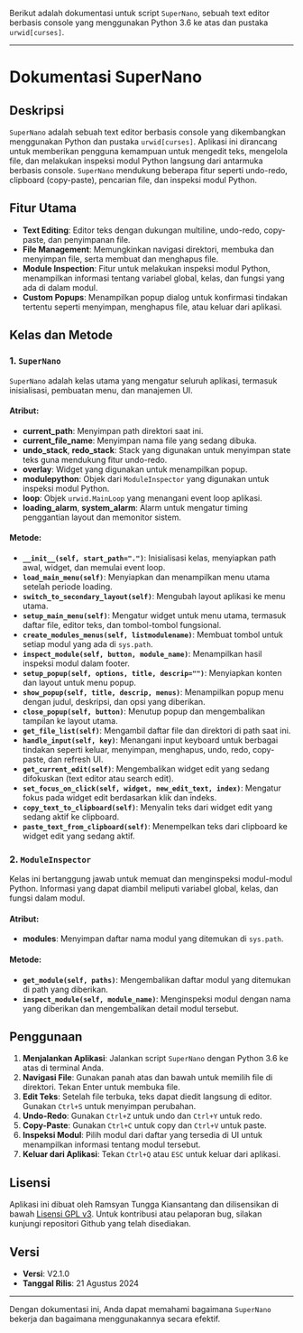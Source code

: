 Berikut adalah dokumentasi untuk script `SuperNano`, sebuah text editor berbasis console yang menggunakan Python 3.6 ke atas dan pustaka `urwid[curses]`.

---

# Dokumentasi SuperNano

## Deskripsi
`SuperNano` adalah sebuah text editor berbasis console yang dikembangkan menggunakan Python dan pustaka `urwid[curses]`. Aplikasi ini dirancang untuk memberikan pengguna kemampuan untuk mengedit teks, mengelola file, dan melakukan inspeksi modul Python langsung dari antarmuka berbasis console. `SuperNano` mendukung beberapa fitur seperti undo-redo, clipboard (copy-paste), pencarian file, dan inspeksi modul Python.

## Fitur Utama
- **Text Editing**: Editor teks dengan dukungan multiline, undo-redo, copy-paste, dan penyimpanan file.
- **File Management**: Memungkinkan navigasi direktori, membuka dan menyimpan file, serta membuat dan menghapus file.
- **Module Inspection**: Fitur untuk melakukan inspeksi modul Python, menampilkan informasi tentang variabel global, kelas, dan fungsi yang ada di dalam modul.
- **Custom Popups**: Menampilkan popup dialog untuk konfirmasi tindakan tertentu seperti menyimpan, menghapus file, atau keluar dari aplikasi.

## Kelas dan Metode

### 1. `SuperNano`
`SuperNano` adalah kelas utama yang mengatur seluruh aplikasi, termasuk inisialisasi, pembuatan menu, dan manajemen UI.

#### Atribut:
- **current_path**: Menyimpan path direktori saat ini.
- **current_file_name**: Menyimpan nama file yang sedang dibuka.
- **undo_stack**, **redo_stack**: Stack yang digunakan untuk menyimpan state teks guna mendukung fitur undo-redo.
- **overlay**: Widget yang digunakan untuk menampilkan popup.
- **modulepython**: Objek dari `ModuleInspector` yang digunakan untuk inspeksi modul Python.
- **loop**: Objek `urwid.MainLoop` yang menangani event loop aplikasi.
- **loading_alarm**, **system_alarm**: Alarm untuk mengatur timing penggantian layout dan memonitor sistem.

#### Metode:
- **`__init__(self, start_path=".")`**: Inisialisasi kelas, menyiapkan path awal, widget, dan memulai event loop.
- **`load_main_menu(self)`**: Menyiapkan dan menampilkan menu utama setelah periode loading.
- **`switch_to_secondary_layout(self)`**: Mengubah layout aplikasi ke menu utama.
- **`setup_main_menu(self)`**: Mengatur widget untuk menu utama, termasuk daftar file, editor teks, dan tombol-tombol fungsional.
- **`create_modules_menus(self, listmodulename)`**: Membuat tombol untuk setiap modul yang ada di `sys.path`.
- **`inspect_module(self, button, module_name)`**: Menampilkan hasil inspeksi modul dalam footer.
- **`setup_popup(self, options, title, descrip="")`**: Menyiapkan konten dan layout untuk menu popup.
- **`show_popup(self, title, descrip, menus)`**: Menampilkan popup menu dengan judul, deskripsi, dan opsi yang diberikan.
- **`close_popup(self, button)`**: Menutup popup dan mengembalikan tampilan ke layout utama.
- **`get_file_list(self)`**: Mengambil daftar file dan direktori di path saat ini.
- **`handle_input(self, key)`**: Menangani input keyboard untuk berbagai tindakan seperti keluar, menyimpan, menghapus, undo, redo, copy-paste, dan refresh UI.
- **`get_current_edit(self)`**: Mengembalikan widget edit yang sedang difokuskan (text editor atau search edit).
- **`set_focus_on_click(self, widget, new_edit_text, index)`**: Mengatur fokus pada widget edit berdasarkan klik dan indeks.
- **`copy_text_to_clipboard(self)`**: Menyalin teks dari widget edit yang sedang aktif ke clipboard.
- **`paste_text_from_clipboard(self)`**: Menempelkan teks dari clipboard ke widget edit yang sedang aktif.

### 2. `ModuleInspector`
Kelas ini bertanggung jawab untuk memuat dan menginspeksi modul-modul Python. Informasi yang dapat diambil meliputi variabel global, kelas, dan fungsi dalam modul.

#### Atribut:
- **modules**: Menyimpan daftar nama modul yang ditemukan di `sys.path`.

#### Metode:
- **`get_module(self, paths)`**: Mengembalikan daftar modul yang ditemukan di path yang diberikan.
- **`inspect_module(self, module_name)`**: Menginspeksi modul dengan nama yang diberikan dan mengembalikan detail modul tersebut.

## Penggunaan
1. **Menjalankan Aplikasi**: Jalankan script `SuperNano` dengan Python 3.6 ke atas di terminal Anda.
2. **Navigasi File**: Gunakan panah atas dan bawah untuk memilih file di direktori. Tekan Enter untuk membuka file.
3. **Edit Teks**: Setelah file terbuka, teks dapat diedit langsung di editor. Gunakan `Ctrl+S` untuk menyimpan perubahan.
4. **Undo-Redo**: Gunakan `Ctrl+Z` untuk undo dan `Ctrl+Y` untuk redo.
5. **Copy-Paste**: Gunakan `Ctrl+C` untuk copy dan `Ctrl+V` untuk paste.
6. **Inspeksi Modul**: Pilih modul dari daftar yang tersedia di UI untuk menampilkan informasi tentang modul tersebut.
7. **Keluar dari Aplikasi**: Tekan `Ctrl+Q` atau `ESC` untuk keluar dari aplikasi.

## Lisensi
Aplikasi ini dibuat oleh Ramsyan Tungga Kiansantang dan dilisensikan di bawah [Lisensi GPL v3](https://www.gnu.org/licenses/gpl-3.0.html). Untuk kontribusi atau pelaporan bug, silakan kunjungi repositori Github yang telah disediakan.

## Versi
- **Versi**: V2.1.0
- **Tanggal Rilis**: 21 Agustus 2024

---

Dengan dokumentasi ini, Anda dapat memahami bagaimana `SuperNano` bekerja dan bagaimana menggunakannya secara efektif.
